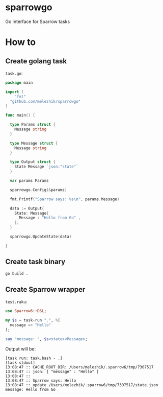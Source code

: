 # sparrowgo

Go interface for Sparrow tasks

# How to

## Create golang task

`task.go`:

```go
package main

import (
	"fmt"
  "github.com/melezhik/sparrowgo"
)

func main() {

  type Params struct {
    Message string
  }

  type Message struct {
    Message string
  }

  type Output struct {
    State Message `json:"state"`
  }

  var params Params

  sparrowgo.Config(&params)

  fmt.Printf("Sparrow says: %s\n", params.Message)

  data := Output{ 
    State: Message{ 
      Message : "Hello from Go" ,
    },
  }

  sparrowgo.UpdateState(data)

}
```

## Create task binary

```bash
go build .
```

## Create Sparrow wrapper

`test.raku`:

```raku
use Sparrow6::DSL;

my $s = task-run ".", %(
  message => "Hello"
);

say "message: ", $s<state><Message>;
```

Output will be:

```
[task run: task.bash - .]
[task stdout]
13:08:47 :: CACHE_ROOT_DIR: /Users/melezhik/.sparrow6/tmp/7307517
13:08:47 :: json: { "message" : "Hello" }
13:08:47 :: 
13:08:47 :: Sparrow says: Hello
13:08:47 :: update /Users/melezhik/.sparrow6/tmp/7307517/state.json
message: Hello from Go
```

